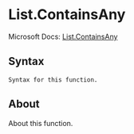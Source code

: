 ---
---

# List.ContainsAny

Microsoft Docs: [List.ContainsAny](https://docs.microsoft.com/en-us/powerquery-m/list-containsany)

## Syntax

```powerquery-m
Syntax for this function.
```

## About

About this function.

